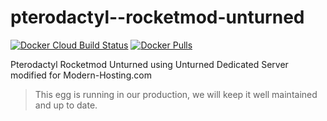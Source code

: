 # pterodactyl--rocketmod-unturned
[![Docker Cloud Build Status](https://img.shields.io/docker/cloud/build/edbtvplays/pterodactyl-rocketmod-unturned.svg?style=flat)](https://hub.docker.com/r/edbtvplays/pterodactyl-rocketmod-unturned)
[![Docker Pulls](https://img.shields.io/docker/pulls/edbtvplays/pterodactyl-rocketmod-unturned.svg?style=flat)](https://hub.docker.com/r/edbtvplays/pterodactyl-rocketmod-unturned)

Pterodactyl Rocketmod Unturned using Unturned Dedicated Server modified for Modern-Hosting.com

> This egg is running in our production, we will keep it well maintained and up to date.


